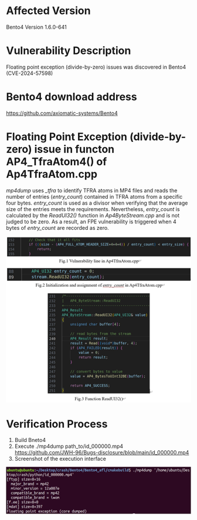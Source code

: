 # Affected Version
Bento4 Version 1.6.0-641

# Vulnerability Description
Floating point exception (divide-by-zero) issues was discovered in Bento4 (CVE-2024-57598)

# Bento4 download address
https://github.com/axiomatic-systems/Bento4

# Floating Point Exception (divide-by-zero) issue in functon AP4_TfraAtom4() of Ap4TfraAtom.cpp
*mp4dump* uses *\_tfra* to identify TFRA atoms in MP4 files and reads the number of entries (*entry\_count*) contained in TFRA atoms from a specific four bytes. *entry\_count* is used as a divisor when verifying that the average size of the entries meets the requirements. Nevertheless, *entry\_count* is calculated by the *ReadUI32()* function in *Ap4ByteStream.cpp* and is not judged to be zero. As a result, an FPE vulnerability is triggered when 4 bytes of *entry\_count* are recorded as zero.

<img src="https://github.com/JWH-96/Bugs-disclosure/blob/main/Fig.png" width="600px">

# Verification Process
1. Build Bneto4
2. Execute ./mp4dump path_to/id_000000.mp4 <br>
   https://github.com/JWH-96/Bugs-disclosure/blob/main/id_000000.mp4
4. Screenshot of the execution interface
<img src="https://github.com/JWH-96/Bugs-disclosure/blob/main/Fig2.png" width="600px">
